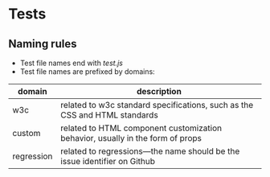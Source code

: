 # Tests

## Naming rules

- Test file names end with _test.js_
- Test file names are prefixed by domains:

| domain     | description                                                                    |
| ---------- | ------------------------------------------------------------------------------ |
| w3c        | related to w3c standard specifications, such as the CSS and HTML standards     |
| custom     | related to HTML component customization behavior, usually in the form of props |
| regression | related to regressions&mdash;the name should be the issue identifier on Github |
